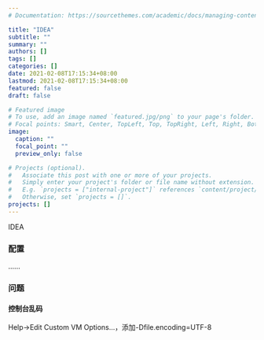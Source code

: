 ```yaml
---
# Documentation: https://sourcethemes.com/academic/docs/managing-content/

title: "IDEA"
subtitle: ""
summary: ""
authors: []
tags: []
categories: []
date: 2021-02-08T17:15:34+08:00
lastmod: 2021-02-08T17:15:34+08:00
featured: false
draft: false

# Featured image
# To use, add an image named `featured.jpg/png` to your page's folder.
# Focal points: Smart, Center, TopLeft, Top, TopRight, Left, Right, BottomLeft, Bottom, BottomRight.
image:
  caption: ""
  focal_point: ""
  preview_only: false

# Projects (optional).
#   Associate this post with one or more of your projects.
#   Simply enter your project's folder or file name without extension.
#   E.g. `projects = ["internal-project"]` references `content/project/deep-learning/index.md`.
#   Otherwise, set `projects = []`.
projects: []
---
```


IDEA

### 配置

......

### 问题

#### 控制台乱码

Help->Edit Custom VM Options...，添加-Dfile.encoding=UTF-8